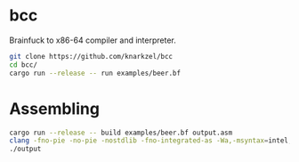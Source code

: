 # bcc

Brainfuck to x86-64 compiler and interpreter.

```bash
git clone https://github.com/knarkzel/bcc
cd bcc/
cargo run --release -- run examples/beer.bf
```

# Assembling

```bash
cargo run --release -- build examples/beer.bf output.asm
clang -fno-pie -no-pie -nostdlib -fno-integrated-as -Wa,-msyntax=intel,-mnaked-reg -s output.asm -o output
./output
```
